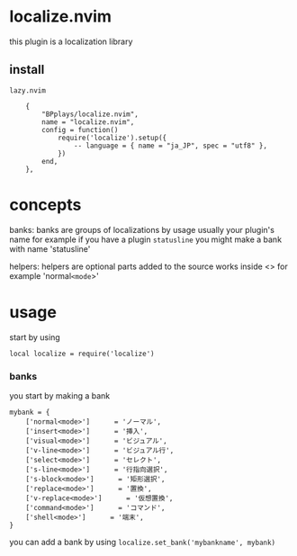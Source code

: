# localize.nvim
this plugin is a localization library

## install

`lazy.nvim`
```
	{
		"BPplays/localize.nvim",
		name = "localize.nvim",
		config = function()
			require('localize').setup({
				-- language = { name = "ja_JP", spec = "utf8" },
			})
		end,
	},
```

# concepts
banks:
banks are groups of localizations by usage usually your plugin's name
for example if you have a plugin `statusline` you might make a bank with name 'statusline'

helpers:
helpers are optional parts added to the source works inside <> for example 'normal`<mode`>'

# usage
start by using
```
local localize = require('localize')
```

### banks
you start by making a bank
```
mybank = {
	['normal<mode>']      = 'ノーマル',
	['insert<mode>']      = '挿入',
	['visual<mode>']      = 'ビジュアル',
	['v-line<mode>']      = 'ビジュアル行',
	['select<mode>']      = 'セレクト',
	['s-line<mode>']      = '行指向選択',
	['s-block<mode>']      = '矩形選択',
	['replace<mode>']      = '置換',
	['v-replace<mode>']      = '仮想置換',
	['command<mode>']      = 'コマンド',
	['shell<mode>']      = '端末',
}
```
you can add a bank by using `localize.set_bank('mybankname', mybank)`

